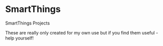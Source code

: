 # SmartThings
SmartThings Projects

These are really only created for my own use but if you find them useful - help yourself!
